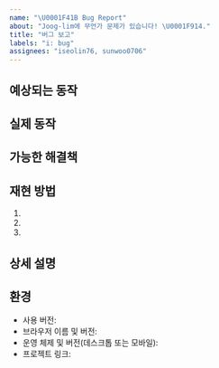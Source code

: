 ```yaml
---
name: "\U0001F41B Bug Report"
about: "Joog-lim에 무언가 문제가 있습니다! \U0001F914."
title: "버그 보고"
labels: "i: bug"
assignees: "iseolin76, sunwoo0706"
---
```


<!-- 문제가 이미 보고되었을 수 있습니다!
생성하기 전에 [이슈 트래커](../)에서 검색하십시오. -->

<!-- - 위의 제목에 대한 일반적인 요약 제공 -->

## 예상되는 동작

<!-- 어떤 일이 일어나야 하는지 알려주세요 -->

## 실제 동작

<!-- 예상되는 동작 대신 어떤 일이 발생하는지 알려주십시오-->

## 가능한 해결책

<!-- 필수는 아니지만 버그에 대한 수정/이유를 제안합니다. -->

## 재현 방법

<!-- - 라이브 예제에 대한 링크 또는 명확한 단계 세트를 기술해주세요
- 이 버그를 재현하십시오. 관련 있는 경우 재현할 코드 포함 -->

1.
2.
3.

## 상세 설명

<!-- - 제안하는 변경 또는 추가에 대한 자세한 설명을 기술해주세요 -->

## 환경

<!-- - 버그가 발생한 환경에 대한 관련 세부 정보를 최대한 많이 포함해주세요 -->

- 사용 버전:
- 브라우저 이름 및 버전:
- 운영 체제 및 버전(데스크톱 또는 모바일):
- 프로젝트 링크:
